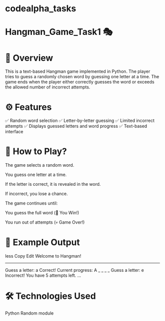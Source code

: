 # codealpha_tasks
# Hangman_Game_Task1 🎭
# 📌 Overview
This is a text-based Hangman game implemented in Python. The player tries to guess a randomly chosen word by guessing one letter at a time. The game ends when the player either correctly guesses the word or exceeds the allowed number of incorrect attempts.

# ⚙ Features
✅ Random word selection
✅ Letter-by-letter guessing
✅ Limited incorrect attempts
✅ Displays guessed letters and word progress
✅ Text-based interface

# 📜 How to Play?
The game selects a random word.

You guess one letter at a time.

If the letter is correct, it is revealed in the word.

If incorrect, you lose a chance.

The game continues until:

You guess the full word (🎉 You Win!)

You run out of attempts (💀 Game Over!)

# 📌 Example Output
less
Copy
Edit
Welcome to Hangman!
_ _ _ _ _
Guess a letter: a
Correct! Current progress: A _ _ _ _
Guess a letter: e
Incorrect! You have 5 attempts left.
...

# 🛠 Technologies Used
Python
Random module
